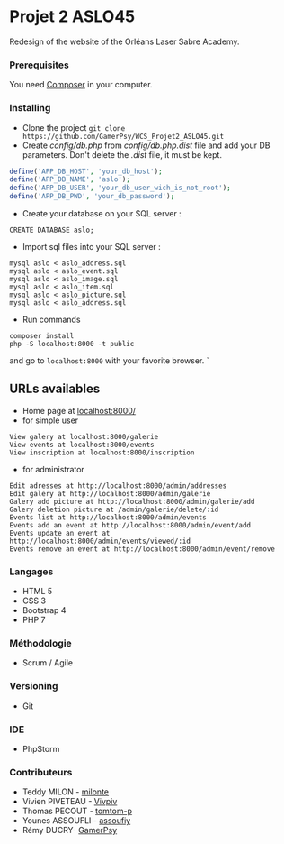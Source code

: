 # Projet 2 ASLO45
Redesign of the website of the Orléans Laser Sabre Academy.

### Prerequisites

You need [Composer](https://getcomposer.org/download/) in your computer.

### Installing

* Clone the project `git clone https://github.com/GamerPsy/WCS_Projet2_ASLO45.git`
* Create *config/db.php* from *config/db.php.dist* file and add your DB parameters. Don't delete the *.dist* file, it must be kept.
```php
define('APP_DB_HOST', 'your_db_host');
define('APP_DB_NAME', 'aslo');
define('APP_DB_USER', 'your_db_user_wich_is_not_root');
define('APP_DB_PWD', 'your_db_password');
```
* Create your database on your SQL server :
```
CREATE DATABASE aslo;
```

* Import sql files into your SQL server :
```
mysql aslo < aslo_address.sql
mysql aslo < aslo_event.sql
mysql aslo < aslo_image.sql
mysql aslo < aslo_item.sql
mysql aslo < aslo_picture.sql
mysql aslo < aslo_address.sql
```

* Run commands
```
composer install
php -S localhost:8000 -t public

```
and go to `localhost:8000` with your favorite browser.
`
## URLs availables
* Home page at [localhost:8000/](localhost:8000/)
* for simple user
```
View galery at localhost:8000/galerie
View events at localhost:8000/events
View inscription at localhost:8000/inscription
```
* for administrator
```
Edit adresses at http://localhost:8000/admin/addresses
Edit galery at http://localhost:8000/admin/galerie
Galery add picture at http://localhost:8000/admin/galerie/add
Galery deletion picture at /admin/galerie/delete/:id
Events list at http://localhost:8000/admin/events
Events add an event at http://localhost:8000/admin/event/add
Events update an event at http://localhost:8000/admin/events/viewed/:id
Events remove an event at http://localhost:8000/admin/event/remove
```

### Langages
* HTML 5
* CSS 3
* Bootstrap 4
* PHP 7

### Méthodologie
* Scrum / Agile

### Versioning
* Git

### IDE
* PhpStorm
 
### Contributeurs

* Teddy MILON - [milonte](https://github.com/milonte)
* Vivien PIVETEAU - [Vivpiv](https://github.com/Vivpiv)
* Thomas PECOUT - [tomtom-p](https://github.com/tomtom-p)
* Younes ASSOUFLI - [assoufiy](https://github.com/assoufiy)
* Rémy DUCRY- [GamerPsy](https://github.com/GamerPsy)
